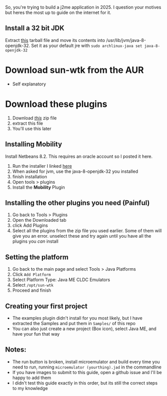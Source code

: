 So, you're trying to build a j2me application in 2025. I question your motives but heres the most up to guide on the internet for it.

## Install a 32 bit JDK
Extract [this](https://files.mercurywork.shop/rafflesia/java-8-openjdk-32.tar.gz) tarball file and move its contents into /usr/lib/jvm/java-8-openjdk-32. 
Set it as your default jre with `sudo archlinux-java set java-8-openjdk-32`

# Download sun-wtk from the AUR
* Self explanatory

# Download these plugins 
1. Download [*this*](https://files.mercurywork.shop/rafflesia/oracle-jmesdk-3-4-rr-nb-plugins.zip) zip file
2. extract this file
3. You'll use this later

## Installing Mobility
Install Netbeans 8.2. This requires an oracle account so I posted it here.
1. Run the installer I linked [here](https://files.mercurywork.shop/rafflesia/netbeans-8.2-linux.sh)
2. When asked for jvm, use the java-8-openjdk-32 you installed
3. finish installation
4. Open tools > plugins
5. Install the **Mobility** Plugin

## Installing the other plugins you need (Painful)
1. Go back to Tools > Plugins
2. Open the Downloaded tab
3. click Add Plugins
4. Select all the plugins from the zip file you used earlier. Some of them will give you an error. unselect these and try again until you have all the plugins you *can* install

## Setting the platform
1. Go back to the main page and select Tools > Java Platforms
2. Click `Add Platform`
3. Select Platform Type: Java ME CLDC Emulators
4. Select `/opt/sun-wtk`
5. Proceed and finish

## Creating your first project
* The examples plugin didn't install for you most likely, but I have extracted the Samples and put them in `Samples/` of this repo
* You can also just create a new project (Box icon), select Java ME, and have your fun that way

## Notes:
* The run button is broken, install microemulator and build every time you need to run, running `microemulator (yourthing).jad` in the commandline
* If you have images to submit to this guide, open a github issue and I'll be happy to add them
* I didn't test this guide exactly in this order, but its still the correct steps to my knowledge
